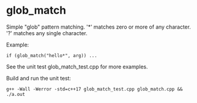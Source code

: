 # glob_match
Simple "glob" pattern matching.
'*' matches zero or more of any character.
'?' matches any single character.

Example:

    if (glob_match("hello*", arg)) ...

See the unit test glob_match_test.cpp for more examples.

Build and run the unit test:

    g++ -Wall -Werror -std=c++17 glob_match_test.cpp glob_match.cpp && ./a.out
